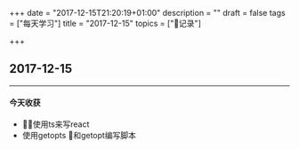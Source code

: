 +++
date = "2017-12-15T21:20:19+01:00"
description = ""
draft = false
tags = ["每天学习"]
title = "2017-12-15"
topics = ["记录"]

+++

## 2017-12-15

---
#### 今天收获

* 使用ts来写react
* 使用getopts 和getopt编写脚本